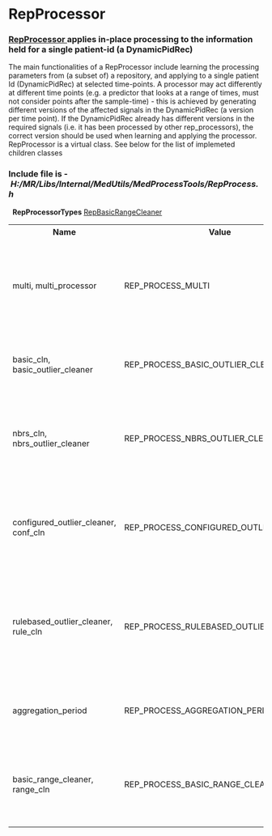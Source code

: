 # RepProcessor
### [RepProcessor ](http://node-04/Libs/html/classRepProcessor)applies in-place processing to the information held for a single patient-id (a DynamicPidRec)
The main functionalities of a RepProcessor include learning the processing parameters from (a subset of) a repository, and applying to a single patient Id (DynamicPidRec) at selected time-points. A processor may act differently at different time points (e.g. a predictor that looks at a range of times, must not consider points after the sample-time) - this is achieved by generating different versions of the affected signals in the DynamicPidRec (a version per time point). If the DynamicPidRec already has different versions in the required signals (i.e. it has been processed by other rep_processors), the correct version should be used when learning and applying the processor.
RepProcessor is a virtual class. See below for the list of implemeted children classes
### Include file is - *H:/MR/Libs/Internal/MedUtils/MedProcessTools/RepProcess.h*
 
****RepProcessorTypes****
[RepBasicRangeCleaner](./RepBasicRangeCleaner)
<table><tbody>
<tr>
<th><strong>Name</strong></th>
<th>Value</th>
<th>Class</th>
<th>Note</th>
</tr>
<tr>
<td>multi, multi_processor</td>
<td>REP_PROCESS_MULTI</td>
<td><a href="RepMultiProcessor">RepMultiProcessor</a></td>
<td>A container for a set of processors that can be learned simultanously (e.g. cleaneds of different signals)</td>
</tr>
<tr>
<td>basic_cln, basic_outlier_cleaner</td>
<td>REP_PROCESS_BASIC_OUTLIER_CLEANER</td>
<td><a href="RepBasicOutlierCleaner">RepBasicOutlierCleaner</a></td>
<td>Outliers cleaning (removing and trimming) working on single-values</td>
</tr>
<tr>
<td>nbrs_cln, nbrs_outlier_cleaner</td>
<td>REP_PROCESS_NBRS_OUTLIER_CLEANER</td>
<td><a href="RepNbrsOutlierCleaner">RepNbrsOutlierCleaner</a></td>
<td>Outliers cleaning (removing and trimming) working on values and their neighborhoods</td>
</tr>
<tr>
<td>configured_outlier_cleaner, conf_cln</td>
<td>REP_PROCESS_CONFIGURED_OUTLIER_CLEANER</td>
<td><a href="RepConfiguredOutlierCleaner">RepConfiguredOutlierCleaner</a></td>
<td>Uses configuration file for learning borders from statistics , or just set border according to hard coded values</td>
</tr>
<tr>
<td>rulebased_outlier_cleaner, rule_cln</td>
<td>REP_PROCESS_RULEBASED_OUTLIER_CLEANER</td>
<td><a href="RepRulebasedOutlierCleaner">RepRuleBasedOutlierCleaner</a></td>
<td>Uses set of coded rules about relation among signals taken simulatneously, and if rule is not met all measurements are removed.</td>
</tr>
<tr>
<td>aggregation_period</td>
<td>REP_PROCESS_AGGREGATION_PERIOD</td>
<td><a href="RepAggregationPeriod" rel="nofollow">RepAggregationPeriod</a></td>
<td>Creates a virtual signal containing the 'treatment period' for the input signal</td>
</tr>
<tr>
<td>basic_range_cleaner, range_cln</td>
<td>REP_PROCESS_BASIC_RANGE_CLEANER</td>
<td><a href="RepBasicRangeCleaner" rel="nofollow">RepBasicRangeCleaner</a></td>
<td>Creates a virtual signal containing only instances of the signal that fall within some instance of the range signal.</td>
</tr>
</tbody></table>
